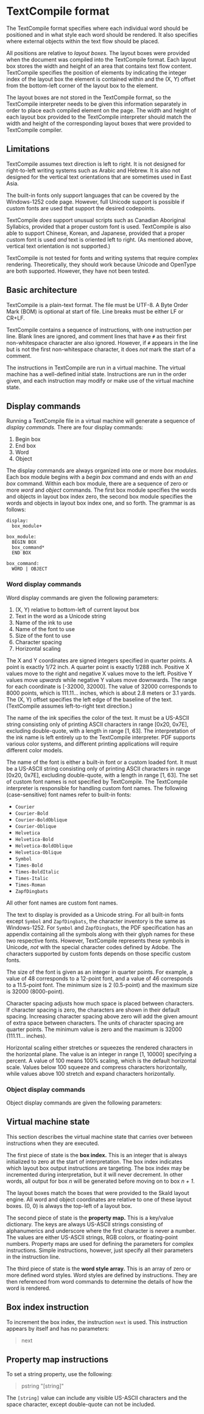 # TextCompile format

The TextCompile format specifies where each individual word should be positioned and in what style each word should be rendered.  It also specifies where external objects within the text flow should be placed.

All positions are relative to _layout boxes._  The layout boxes were provided when the document was compiled into the TextCompile format.  Each layout box stores the width and height of an area that contains text flow content.  TextCompile specifies the position of elements by indicating the integer index of the layout box the element is contained within and the (X, Y) offset from the bottom-left corner of the layout box to the element.

The layout boxes are not stored in the TextCompile format, so the TextCompile interpreter needs to be given this information separately in order to place each compiled element on the page.  The width and height of each layout box provided to the TextCompile interpreter should match the width and height of the corresponding layout boxes that were provided to TextCompile compiler.

## Limitations

TextCompile assumes text direction is left to right.  It is not designed for right-to-left writing systems such as Arabic and Hebrew.  It is also not designed for the vertical text orientations that are sometimes used in East Asia.

The built-in fonts only support languages that can be covered by the Windows-1252 code page.  However, full Unicode support is possible if custom fonts are used that support the desired codepoints.

TextCompile _does_ support unusual scripts such as Canadian Aboriginal Syllabics, provided that a proper custom font is used.  TextCompile is also able to support Chinese, Korean, and Japanese, provided that a proper custom font is used _and_ text is oriented left to right.  (As mentioned above, vertical text orientation is not supported.)

TextCompile is not tested for fonts and writing systems that require complex rendering.  Theoretically, they should work because Unicode and OpenType are both supported.  However, they have not been tested.

## Basic architecture

TextCompile is a plain-text format.  The file must be UTF-8.  A Byte Order Mark (BOM) is optional at start of file.  Line breaks must be either LF or CR+LF.

TextCompile contains a sequence of instructions, with one instruction per line.  Blank lines are ignored, and comment lines that have `#` as their first non-whitespace character are also ignored.  However, if `#` appears in the line but is not the first non-whitespace character, it does _not_ mark the start of a comment.

The instructions in TextCompile are run in a virtual machine.  The virtual machine has a well-defined initial state.  Instructions are run in the order given, and each instruction may modify or make use of the virtual machine state.

## Display commands

Running a TextCompile file in a virtual machine will generate a sequence of _display commands._  There are four display commands:

1. Begin box
2. End box
3. Word
4. Object

The display commands are always organized into one or more _box modules._  Each box module begins with a _begin box_ command and ends with an _end box_ command.  Within each box module, there are a sequence of zero or more _word_ and _object_ commands.  The first box module specifies the words and objects in layout box index zero, the second box module specifies the words and objects in layout box index one, and so forth.  The grammar is as follows:

    display:
      box_module+
    
    box_module:
      BEGIN BOX
      box_command*
      END BOX
    
    box_command:
      WORD | OBJECT

### Word display commands

Word display commands are given the following parameters:

1. (X, Y) relative to bottom-left of current layout box
2. Text in the word as a Unicode string
3. Name of the ink to use
4. Name of the font to use
5. Size of the font to use
6. Character spacing
7. Horizontal scaling

The X and Y coordinates are signed integers specified in quarter points.  A point is exactly 1/72 inch.  A quarter point is exactly 1/288 inch.  Positive X values move to the right and negative X values move to the left.  Positive Y values move _upwards_ while negative Y values move downwards.  The range for each coordinate is [-32000, 32000].  The value of 32000 corresponds to 8000 points, which is 111.11... inches, which is about 2.8 meters or 3.1 yards.  The (X, Y) offset specifies the left edge of the baseline of the text.  (TextCompile assumes left-to-right text direction.)

The name of the ink specifies the color of the text.  It must be a US-ASCII string consisting only of printing ASCII characters in range [0x20, 0x7E], excluding double-quote, with a length in range [1, 63].  The interpretation of the ink name is left entirely up to the TextCompile interpreter.  PDF supports various color systems, and different printing applications will require different color models.

The name of the font is either a built-in font or a custom loaded font.  It must be a US-ASCII string consisting only of printing ASCII characters in range [0x20, 0x7E], excluding double-quote, with a length in range [1, 63].  The set of custom font names is not specified by TextCompile.  The TextCompile interpreter is responsible for handling custom font names.  The following (case-sensitive) font names refer to built-in fonts:

- `Courier`
- `Courier-Bold`
- `Courier-BoldOblique`
- `Courier-Oblique`
- `Helvetica`
- `Helvetica-Bold`
- `Helvetica-BoldOblique`
- `Helvetica-Oblique`
- `Symbol`
- `Times-Bold`
- `Times-BoldItalic`
- `Times-Italic`
- `Times-Roman`
- `ZapfDingbats`

All other font names are custom font names.

The text to display is provided as a Unicode string.  For all built-in fonts except `Symbol` and `ZapfDingbats`, the character inventory is the same as Windows-1252.  For `Symbol` and `ZapfDingbats`, the PDF specification has an appendix containing all the symbols along with their glyph names for these two respective fonts.  However, TextCompile represents these symbols in Unicode, _not_ with the special character codes defined by Adobe.  The characters supported by custom fonts depends on those specific custom fonts.

The size of the font is given as an integer in quarter points.  For example, a value of 48 corresponds to a 12-point font, and a value of 46 corresponds to a 11.5-point font.  The minimum size is 2 (0.5-point) and the maximum size is 32000 (8000-point).

Character spacing adjusts how much space is placed between characters.  If character spacing is zero, the characters are shown in their default spacing.  Increasing character spacing above zero will add the given amount of extra space between characters.  The units of character spacing are quarter points.  The minimum value is zero and the maximum is 32000 (111.11... inches).

Horizontal scaling either stretches or squeezes the rendered characters in the horizontal plane.  The value is an integer in range [1, 10000] specifying a percent.  A value of 100 means 100% scaling, which is the default horizontal scale.  Values below 100 squeeze and compress characters horizontally, while values above 100 stretch and expand characters horizontally.

### Object display commands

Object display commands are given the following parameters:

## Virtual machine state

This section describes the virtual machine state that carries over between instructions when they are executed.

The first piece of state is the **box index.**  This is an integer that is always initialized to zero at the start of interpretation.  The box index indicates which layout box output instructions are targeting.  The box index may be incremented during interpretation, but it will never decrement.  In other words, all output for box _n_ will be generated before moving on to box _n + 1_.

The layout boxes match the boxes that were provided to the Skald layout engine.  All word and object coordinates are relative to one of these layout boxes.  (0, 0) is always the top-left of a layout box.

The second piece of state is the **property map.**  This is a key/value dictionary.  The keys are always US-ASCII strings consisting of alphanumerics and underscore where the first character is never a number.  The values are either US-ASCII strings, RGB colors, or floating-point numbers.  Property maps are used for defining the parameters for complex instructions.  Simple instructions, however, just specify all their parameters in the instruction line.

The third piece of state is the **word style array.**  This is an array of zero or more defined word styles.  Word styles are defined by instructions.  They are then referenced from word commands to determine the details of how the word is rendered.

## Box index instruction

To increment the box index, the instruction `next` is used.  This instruction appears by itself and has no parameters:

> next

## Property map instructions

To set a string property, use the following:

> pstring "[string]"

The `[string]` value can include any visible US-ASCII characters and the space character, except double-quote can not be included.


